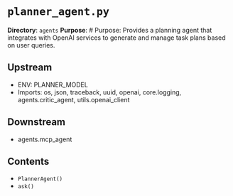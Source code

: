 # `planner_agent.py`

**Directory**: `agents`
**Purpose**: # Purpose: Provides a planning agent that integrates with OpenAI services to generate and manage task plans based on user queries.

## Upstream
- ENV: PLANNER_MODEL
- Imports: os, json, traceback, uuid, openai, core.logging, agents.critic_agent, utils.openai_client

## Downstream
- agents.mcp_agent

## Contents
- `PlannerAgent()`
- `ask()`